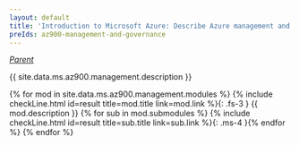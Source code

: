 ```yaml
---
layout: default
title: 'Introduction to Microsoft Azure: Describe Azure management and governance'
preIds: az900-management-and-governance
---
```

[_Parent_](.)

{{ site.data.ms.az900.management.description }}

<!-- {% assign counter = 0 %} {% assign result = page.preIds | append: "-" | append: counter %} -->
{% for mod in site.data.ms.az900.management.modules %}<!-- {% assign counter = counter | plus: 1 %}{% assign result = page.preIds | append: "-" | append: counter %} -->
{% include checkLine.html id=result title=mod.title link=mod.link %}{: .fs-3 }
<span class="ms-4">{{ mod.description }}</span>
{% for sub in mod.submodules %}<!-- {% assign counter = counter | plus: 1 %}{% assign result = page.preIds | append: "-" | append: counter %} -->
{% include checkLine.html id=result title=sub.title link=sub.link %}{: .ms-4 }{% endfor %}
{% endfor %}
